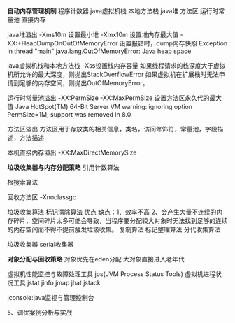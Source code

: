 **自动内存管理机制**
程序计数器
java虚拟机栈
本地方法栈
java堆
方法区
运行时常量池
直接内存

java堆溢出
-Xms10m 设置最小堆
-Xmx10m 设置堆内存最大值
-XX:+HeapDumpOnOutOfMemoryError 设置报错时，dump内存快照
Exception in thread "main" java.lang.OutOfMemoryError: Java heap space

java虚拟机栈和本地方法栈
-Xss设置栈内存容量
如果线程请求的栈深度大于虚拟机所允许的最大深度，则抛出StackOverflowError
如果虚拟机在扩展栈时无法申请到足够的内存空间，则抛出OutOfMemoryError。

运行时常量池溢出
-XX:PermSize
-XX:MaxPermSize 设置方法区永久代的最大值
Java HotSpot(TM) 64-Bit Server VM warning: ignoring option PermSize=1M; support was removed in 8.0


方法区溢出
方法区用于存放类的相关信息，类名，访问修饰符，常量池，字段描述，方法描述

本机直接内存溢出
-XX:MaxDirectMemorySize


**垃圾收集器与内存分配策略**
引用计数算法

根搜索算法

回收方法区
-Xnoclassgc

垃圾收集算法
标记清除算法
    优点
    缺点：1、效率不高 2、会产生大量不连续的内存碎片，空间碎片太多可能会导致，当程序要分配较大对象时无法找到足够的连续的内存空间而不得不提前触发垃圾收集。
复制算法
标记整理算法
分代收集算法

垃圾收集器
serial收集器


**对象分配与回收策略**
对象优先在eden分配
大对象直接进入老年代


虚拟机性能监控与故障处理工具
jps(JVM Process Status Tools) 虚拟机进程状况工具
jstat
jinfo
jmap
jhat
jstack

jconsole:java监视与管理控制台


5、调优案例分析与实战

